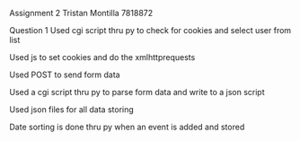 Assignment 2
Tristan Montilla 7818872

Question 1
Used cgi script thru py to check for cookies and select user from list

Used js to set cookies and do the xmlhttprequests

Used POST to send form data

Used a cgi script thru py to parse form data and write to a json script

Used json files for all data storing

Date sorting is done thru py when an event is added and stored

